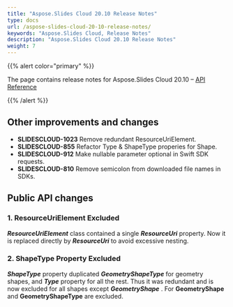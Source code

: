 ```yaml
---
title: "Aspose.Slides Cloud 20.10 Release Notes"
type: docs
url: /aspose-slides-cloud-20-10-release-notes/
keywords: "Aspose.Slides Cloud, Release Notes"
description: "Aspose.Slides Cloud 20.10 Release Notes"
weight: 7
---
```


{{% alert color="primary" %}}

The page contains release notes for Aspose.Slides Cloud 20.10 – [API Reference](https://apireference.aspose.cloud/slides/)

{{% /alert %}}

## **Other improvements and changes**

- **SLIDESCLOUD-1023** Remove redundant ResourceUriElement.
- **SLIDESCLOUD-855**  Refactor Type & ShapeType properies for Shape.
- **SLIDESCLOUD-912**  Make nullable parameter optional in Swift SDK requests.
- **SLIDESCLOUD-810**  Remove semicolon from downloaded file names in SDKs.

## **Public API changes**

### **1. ResourceUriElement Excluded**
***ResourceUriElement*** class contained a single ***ResourceUri*** property. Now it is replaced directly by ***ResourceUri*** to avoid excessive nesting.
### **2. ShapeType Property Excluded**
***ShapeType*** property duplicated ***GeometryShapeType*** for geometry shapes, and ***Type*** property for all the rest. Thus it was redundant and is now excluded for all shapes except ***GeometryShape*** . For **GeometryShape** and **GeometryShapeType** are excluded.
